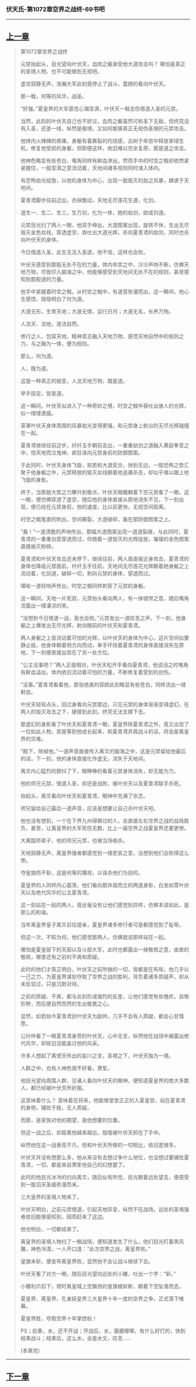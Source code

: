### 伏天氏-第1072章空界之战终-69书吧

--------
[上一章](./c32a3ec3448dcdd6e9af422912ef808e.md)
--------


>
>
>
>第1072章空界之战终
>
>元禁抬起头，目光望向叶伏天，血肉之躯承受他大道攻击吗？
>哪怕是真正的圣境人物，也不可能做到无视吧。
>
>虚空寂静无声，浩瀚大军此刻竟停止了战斗，震撼的看向叶伏天。
>
>那一戟，何等的风华，战圣。
>
>“好强。”夏皇界的大军感觉心潮澎湃，叶伏天一戟击伤借道入圣的元禁。
>
>当然，此刻的叶伏天自己也不好过，血肉之躯虽然可称圣下无敌，但终究没有入圣，还差一线，纵然是极境，又如何能够真正无视伪圣境的元禁攻击。
>
>他体内火辣辣的疼痛，身躯有着撕裂的灼烧感，古树于命宫中释放翠绿生机，修复他受损的身躯，但即便这样，依旧难以完全复原，那是道之攻击。
>
>他神色略显有些苍白，嘴角同样有鲜血渗出，然而手中的时空之戟却依然紧紧握住，一股澎湃之意流动着，天地间诸多规则同时涌入体内。
>
>有恐怖劫光绽放，以他的身体为中心，出现一股毁灭的劫之风暴，肆虐于天地间。
>
>夏青鸢脚步往前迈出，衣袂飘动，天地无尽莲花生道，化剑。
>
>道生一、生二、生三，生万剑，化为一体，她的劫剑，欲成剑道。
>
>元禁目光扫了两人一眼，他双手伸出，大道图案出现，旋转不休，生出无尽毁灭金色丝线，穿透虚空，吞吐出大道光辉，杀向夏青鸢的劫剑，同时也杀向叶伏天的身体。
>
>今日借道入圣，此生无法入圣道，他不信，这样也会败。
>
>叶伏天感受到那股无处不在的力量，体内命宫之中，沙沙声响不断，仿佛天地万物，尽皆印入脑海之中，他能够感受到天地间无处不在的规则，甚至感知到那股道的力量。
>
>他手中紧握着时空之戟，从时空之戟中，有道意弥漫而出，这一瞬间，他心生感悟，隐隐明白了何为道。
>
>大道无形，生育天地；大道无情，运行日月；大道无名，长养万物。
>
>人法天、法地，道法自然。
>
>修行之人，包容天地，精神意志融入天地万物，感悟天地自然中的规则之力，与之融为一体，便为规则。
>
>那么，何为道。
>
>人，既为道。
>
>这是一种真正的蜕变，人法天地万物，既是道。
>
>举手投足，皆是道。
>
>这一瞬间，叶伏天似进入了一种奇妙之境，时空之戟中吞吐出骇人的光辉，似一缕缕道威。
>
>笼罩叶伏天身体周围的风暴劫光变得更强，和元禁身上射出的无尽光辉碰撞在一起。
>
>夏青鸢继续往前迈步，纤纤玉手朝前击出，一重重劫剑之道融入黄庭拳意之中，惊天地而泣鬼神，疯狂诛向元禁身前的防御图案。
>
>于此同时，叶伏天身体飞旋，宛若和大道契合，快到无边，一股恐怖之势汇聚于他身躯之中，元禁释放的毁灭丝线朝着他追袭杀去，却似乎难以跟上他飞旋的身影。
>
>终于，当那股大势之力攀升到极点，叶伏天眼瞳朝着下空元禁看了一眼，这一眼，便仿佛穿透了虚空，随后他的身体直接从原地消失不见，下一刻出现，便已经在元禁身前，他的速度，比以前更快，无视空间距离。
>
>时空之戟笔直的刺出，空间撕裂，大道破碎，轰在那防御图案之上。
>
>“轰！”一道清脆的声响传出，那幅大道图案出现一道道裂痕，与此同时，夏青鸢的一重重剑意穿透而过，伴随着一道毁灭的光辉绽放，璀璨的金色图案直接崩灭粉碎。
>
>夏青鸢和叶伏天攻击还未停下，继续往前，两人竟直接近身攻击，夏青鸢的身体也降临元禁面前，纤纤玉手往前，天地间无尽莲花光辉朝着她身躯之上流动着，化剑道，破碎一切，刺向元禁的身体，穿透而过。
>
>噗呲一道轻响声传出，时空之戟同样刺穿了元禁的身躯。
>
>这一瞬间，天地一片死寂，元禁抬头看向两人，有一抹错愕之意，随后嘴角流露出一缕凄凉的笑。
>
>“没想到今日借道一战，竟也会败。”元禁发出一道叹息之声，下一刻，他身躯之上爆发出无尽光辉，射向眼前的叶伏天和夏青鸢。
>
>两人身躯之上皆流动着可怕的光辉，以叶伏天的身体为中心，这片空间似要静止般，他身体朝着侧方向而动，单手环绕着夏青鸢的身体直接消失在原地，下一刻便直接出现在了另一处方位。
>
>“公主没事吧？”两人正面相对，叶伏天松开手看向夏青鸢，他说话之时嘴角有鲜血溢出，体内依旧流动着可怕的力量，不断修复着受到的创伤。
>
>“没事。”夏青鸢看着他，那张绝美的容颜此刻略显有些苍白，同样流出一缕鲜血。
>
>叶伏天轻轻点头，回过身看向元禁那边，只见元禁的身体渐渐变得虚幻，在两人的毁灭攻击之下，硬撑到此刻，终究无法支撑下去。
>
>那虚幻的身影看了叶伏天和夏青鸢一眼，夏皇界除夏青鸢之外，竟又出现了一位如此人物，若是等到他成长起来，和夏青鸢并肩战斗的话，将会是离皇界的灾难。
>
>“殿下，除掉他。”一道声音直接传入离爻的脑海之中，这是元禁留给他最后的话，下一刻，他的身体直接化作虚无，消失于天地间。
>
>离爻内心猛烈的颤抖了下，眼睁睁的看着元禁身体消失，却无能为力。
>
>他的师兄元禁，借道入圣，却还是战败，被叶伏天以及夏青鸢联手杀死。
>
>抬起头，离爻看向叶伏天和夏青鸢，眼神中充满了杀念。
>
>师兄留给自己最后一道声音，应该是想要让自己杀叶伏天吧。
>
>他也没有想到，一个在下界九州得罪过的人，会直接左右空界之战的战局胜负，甚至，让离皇界的大军死伤无数，比上一届空界之战夏皇界还要更惨。
>
>大离国师弟子，他的师兄元禁，也被当场格杀。
>
>天地寂静无声，离皇界强者都感觉到一缕悲哀之意，没想到他们会败得这么惨。
>
>夺皇旗而不斩，这是何等的蔑视，以诛杀他们为目的。
>
>夏皇界的人同样内心震荡，他们看向那并肩而立的两道身影，白发如雪叶伏天以及绝代风华的公主夏青鸢。
>
>这一刻站在一起的两人，竟丝毫没有让他们感觉到异样，仿佛本该如此，是那么的和谐。
>
>当年离皇界皇子离爻前往提亲，夏皇界诸多修行者可是都感觉到了耻辱。
>
>但这一次，不知为何，他们感觉那两人，仿佛就该那样站在一起。
>
>哪怕是夏皇部下的天部以及斗部大军，此时也都露出一抹敬佩之意，由衷的敬佩，哪里还有之前的不爽和质疑。
>
>此时的他们才真正明白，叶伏天之前所做的一切，皆都是在布局，他几乎以一己之力，为夏皇界谋划夺取了空界之战的胜利，背负着诸多质疑声，却从未反驳过，只是沉默对待。
>
>之前的质疑、不爽，都与此刻形成强烈的反差，让他们感觉有些愧疚，自惭形秽，而后便自然而然的生出敬畏之心。
>
>显然，如若如今夏青鸢封叶伏天为副帅，几乎不会有人质疑，都会心甘情愿。
>
>公孙仲看了一眼夏青鸢身旁的叶伏天，心中无言，纵然他在战场中展露出绝代风华，却依旧没能盖过他的风采。
>
>许多人想起了离恨天传出的妄川之言，圣境之下，叶伏天独为一境。
>
>人群之中，也有人神色很不好看，萧笙。
>
>他目光望向周围人群，见诸人看向叶伏天的眼神，便知道夏皇界的绝大多数人，都已经被叶伏天所折服。
>
>这意味着什么？
>意味着在将来，他能够堂堂正正的入夏皇宫，站在夏青鸢的身侧，辅佐于她，无人质疑。
>
>而那，是家族对他的期望，是他想要的位置。
>
>但这一战之后，却距离他越来越远，隐隐被叶伏天抓在了手中。
>
>纵然他在这一战表现不凡，但和叶伏天所做的一切相比，依旧差很多。
>
>叶伏天并没有想那么多，他从来没有去想过争什么地位，也没想过要辅佐夏青鸢，一切，都是来自萧笙他自己的幻想罢了。
>
>此时的他目光冰冷的扫向离爻，随后似有所觉，目光朝着远处望去，便感受到一股滔天圣威弥漫而来。
>
>三大皇界的圣境人物来了。
>
>叶伏天明白，之前元禁借道，引起天地异变，纵然不在战场，远处的圣境强者依旧能够感知到，因而赶来了这边。
>
>他也明白，一切都结束了。
>
>离皇界的圣境人物扫了一眼战场，便知道发生了什么，他们目光盯着黑风雕，神色冷漠，一人开口道：“此次空界之战，离皇界败。”
>
>皇旗未斩，便宣布离皇界败，显然他不会让战斗继续下去。
>
>叶伏天看了对方一眼，随后目光望向远处的小雕，吐出一个字：“斩。”
>
>小雕利爪扣下，顿时离皇城上空飘扬的皇旗被斩断，朝着下空坠落而去。
>
>夏皇界、离皇界、孔雀妖皇界三大皇界十年一度的空界之争，正式落下帷幕。
>
>夏皇界胜，夺取空界十年掌控权！
>
>PS；前奏，水，还不开战；开战后，水，磨磨唧唧，有什么好打的，快到结束战斗；结束后，这么水，全是水文，叹息……
>
>(本章完)
>
>

--------
[下一章](./2d96d5d9e353cf8c71d85842a48306ec.md)
--------
